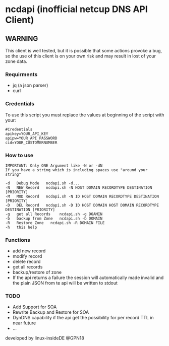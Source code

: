 # ncdapi (inofficial netcup DNS API Client)
## WARNING
This client is well tested, but it is possible that some actions provoke a bug, so the use of this client is on your own risk and may result in lost of your zone data.

### Requirments
- jq (a json parser)
- curl

### Credentials
To use this script you must replace the values at beginning of the script with your:
```
#Credentials
apikey=YOUR_API_KEY
apipw=YOUR_API_PASSWORD
cid=YOUR_CUSTOMERNUMBER
```
### How to use
```
IMPORTANT: Only ONE Argument like -N or -dN
If you have a string which is including spaces use "around your string"
  
-d   Debug Mode   ncdapi.sh -d...
-N   NEW Record	  ncdapi.sh -N HOST DOMAIN RECORDTYPE DESTINATION [PRIORITY]
-M   MOD Record	  ncdapi.sh -N ID HOST DOMAIN RECORDTYPE DESTINATION [PRIORITY]
-D   DEL Record	  ncdapi.sh -D ID HOST DOMAIN HOST DOMAIN RECORDTYPE DESTINATION [PRIORITY]
-g   get all Records	ncdapi.sh -g DOAMIN
-b   backup from Zone	ncdapi.sh -b DOMAIN
-R   Restore Zone	ncdapi.sh -R DOMAIN FILE
-h   this help
```

### Functions
* add new record
* modify record
* delete record
* get all records
* backup/restore of zone
* If the api returns a failure the session will automatically made invalid and the  plain JSON from te api will be written to stdout

### TODO
- Add Support for SOA
- Rewrite Backup and Restore for SOA
- DynDNS capability if the api get the possibility for per record TTL in near future
- ...

developed by linux-insideDE @GPN18
